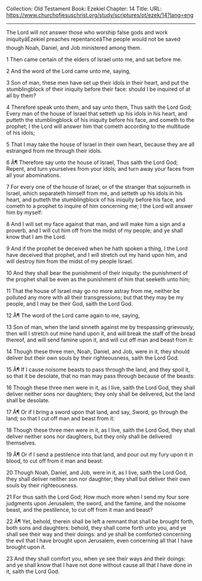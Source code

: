 Collection: Old Testament
Book: Ezekiel
Chapter: 14
Title: 
URL: https://www.churchofjesuschrist.org/study/scriptures/ot/ezek/14?lang=eng

---

The Lord will not answer those who worship false gods and work iniquityâEzekiel preaches repentanceâThe people would not be saved though Noah, Daniel, and Job ministered among them.

1 Then came certain of the elders of Israel unto me, and sat before me.

2 And the word of the Lord came unto me, saying,

3 Son of man, these men have set up their idols in their heart, and put the stumblingblock of their iniquity before their face: should I be inquired of at all by them?

4 Therefore speak unto them, and say unto them, Thus saith the Lord God; Every man of the house of Israel that setteth up his idols in his heart, and putteth the stumblingblock of his iniquity before his face, and cometh to the prophet; I the Lord will answer him that cometh according to the multitude of his idols;

5 That I may take the house of Israel in their own heart, because they are all estranged from me through their idols.

6 Â¶ Therefore say unto the house of Israel, Thus saith the Lord God; Repent, and turn yourselves from your idols; and turn away your faces from all your abominations.

7 For every one of the house of Israel, or of the stranger that sojourneth in Israel, which separateth himself from me, and setteth up his idols in his heart, and putteth the stumblingblock of his iniquity before his face, and cometh to a prophet to inquire of him concerning me; I the Lord will answer him by myself:

8 And I will set my face against that man, and will make him a sign and a proverb, and I will cut him off from the midst of my people; and ye shall know that I am the Lord.

9 And if the prophet be deceived when he hath spoken a thing, I the Lord have deceived that prophet, and I will stretch out my hand upon him, and will destroy him from the midst of my people Israel.

10 And they shall bear the punishment of their iniquity: the punishment of the prophet shall be even as the punishment of him that seeketh unto him;

11 That the house of Israel may go no more astray from me, neither be polluted any more with all their transgressions; but that they may be my people, and I may be their God, saith the Lord God.

12 Â¶ The word of the Lord came again to me, saying,

13 Son of man, when the land sinneth against me by trespassing grievously, then will I stretch out mine hand upon it, and will break the staff of the bread thereof, and will send famine upon it, and will cut off man and beast from it:

14 Though these three men, Noah, Daniel, and Job, were in it, they should deliver but their own souls by their righteousness, saith the Lord God.

15 Â¶ If I cause noisome beasts to pass through the land, and they spoil it, so that it be desolate, that no man may pass through because of the beasts:

16 Though these three men were in it, as I live, saith the Lord God, they shall deliver neither sons nor daughters; they only shall be delivered, but the land shall be desolate.

17 Â¶ Or if I bring a sword upon that land, and say, Sword, go through the land; so that I cut off man and beast from it:

18 Though these three men were in it, as I live, saith the Lord God, they shall deliver neither sons nor daughters, but they only shall be delivered themselves.

19 Â¶ Or if I send a pestilence into that land, and pour out my fury upon it in blood, to cut off from it man and beast:

20 Though Noah, Daniel, and Job, were in it, as I live, saith the Lord God, they shall deliver neither son nor daughter; they shall but deliver their own souls by their righteousness.

21 For thus saith the Lord God; How much more when I send my four sore judgments upon Jerusalem, the sword, and the famine, and the noisome beast, and the pestilence, to cut off from it man and beast?

22 Â¶ Yet, behold, therein shall be left a remnant that shall be brought forth, both sons and daughters: behold, they shall come forth unto you, and ye shall see their way and their doings: and ye shall be comforted concerning the evil that I have brought upon Jerusalem, even concerning all that I have brought upon it.

23 And they shall comfort you, when ye see their ways and their doings: and ye shall know that I have not done without cause all that I have done in it, saith the Lord God.
